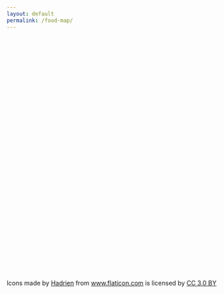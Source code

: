 ```yaml
---
layout: default
permalink: /food-map/
---
```


<link rel="stylesheet" type="text/css" href="/assets/css/food-map.css">
<script type="text/javascript" src="https://openapi.map.naver.com/openapi/v3/maps.js?ncpClientId=ia9wjc5v1n"></script>
<div id="map" style="width:100%;height:550px;"></div>
<div>Icons made by <a href="https://www.flaticon.com/authors/hadrien" title="Hadrien">Hadrien</a> from <a href="https://www.flaticon.com/"              title="Flaticon">www.flaticon.com</a> is licensed by <a href="http://creativecommons.org/licenses/by/3.0/"              title="Creative Commons BY 3.0" target="_blank">CC 3.0 BY</a></div>
<script>

// (o) 상호명
// (o) 주소
// (수집) 방영 차수/방영일
// (수집) 대표 메뉴
// (수집) 클립영상 링크
// 길찾기

window.addEventListener('DOMContentLoaded', function () {
    $.ajax({url: '/assets/json/food_temp.json', success: function(dataArray) {
        var latLngArray = dataArray.map(data => [data, new naver.maps.LatLng(data.py, data.px)]);
        var markerArray = latLngArray.map(arr => new naver.maps.Marker({
            map: map,
            position: arr[1],
            data: arr[0], // custom property
            infoWindow: getInfoWindow(arr[0])
        }));
        markerArray.forEach(marker => {
            naver.maps.Event.addListener(marker, "click", function(e) {
                var infowindow = marker.infoWindow;
                if (infowindow.getMap()) {
                    infowindow.close();
                } else {
                    infowindow.open(map, marker);
                }
            });
        });
    }});
})
var map = new naver.maps.Map('map', {
        //center: cityhall,
        zoom: 4
    });

var customControl = new naver.maps.CustomControl('<a href="#" class="btn_mylct"><span class="location"></span></a>', {
    position: naver.maps.Position.TOP_RIGHT
});
customControl.setMap(map);

var userLocationMarker = getUserLocationMarker(map);
var domEventListener = (function (map, customControl, userLocationMarker) {
    return naver.maps.Event.addDOMListener(customControl.getElement(), 'click', function() {
        navigator.geolocation.getCurrentPosition(
            function (position) {
                var latitude = position.coords.latitude;
                var longitude = position.coords.longitude;
                var latLng = new naver.maps.LatLng(latitude, longitude)
                map.setCenter(latLng);

                userLocationMarker.setPosition(latLng);
                userLocationMarker.setVisible(true);
            },
            function (error) {
                console.error(error);
            }
        );
    });
})(map, customControl, userLocationMarker);

function getContentString(data) {
    return [
        `<div class="info_window">`,
        `   <h3>${data.name}</h3>`,
        `   <p>${data.address}`,
        '   </p>',
        `   <a href="${getNaverRouteUrl(true, '', '', '', data.name, data.px, data.py)}">길찾기</a>`,
        '</div>'
    ].join('');
}

function getInfoWindow(data) {
    return new naver.maps.InfoWindow({
        content: getContentString(data),
        maxWidth: 280,
        backgroundColor: "#ffffff",
        borderColor: "#808080",
        borderWidth: 1,
        anchorSize: new naver.maps.Size(30, 30),
        anchorSkew: true,
        anchorColor: "#ffffff",
        pixelOffset: new naver.maps.Point(20, -20)
    });
}

function getUserLocationMarker(map) {
    return new naver.maps.Marker({
        map: map,
        icon: {
            content: '<span class="red_dot"></span>'
        },
        visible: false
    });
}

// sample : getNaverRouteUrl(false, '출발지입니다', 126.9816485, 37.4765675, '도착지입니다', 127.0276368, 37.4979502);
function getNaverRouteUrl(isMobile, startName, startX, startY, endName, endX, endY) {
    if (isMobile) {
        return `http://m.map.naver.com/route.nhn?menu=route&sname=${startName}&sx=${startX}&sy=${startY}&ename=${endName}&ex=${endX}&ey=${endY}&pathType=0&showMap=true`
    }
    return `http://map.naver.com/index.nhn?slng=${startX}&slat=${startY}&stext=${startName}&elng=${endX}&elat=${endY}&etext=${endName}&menu=route&pathType=1`
}
</script>